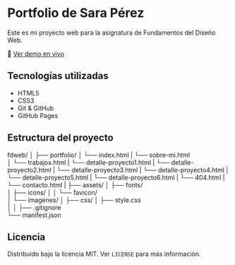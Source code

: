 # Portfolio de Sara Pérez

Este es mi proyecto web para la asignatura de Fundamentos del Diseño Web.

🔗 [Ver demo en vivo](https://saraparaperez.github.io/fdweb/portfolio-erasmus/)

## Tecnologías utilizadas

- HTML5
- CSS3
- Git & GitHub
- GitHub Pages

## Estructura del proyecto

fdweb/
│
├── portfolio/
│ └── index.html
| └── sobre-mi.html  
│ └── trabajos.html
| └── detalle-proyecto1.html
| └── detalle-proyecto2.html
| └── detalle-proyecto3.html
| └── detalle-proyecto4.html
| └── detalle-proyecto5.html
| └── detalle-proyecto6.html
| └── 404.html
| └── contacto.html
|
├── assets/
│ ├── fonts/  
│ ├── icons/
│ │ └── favicon/  
│ └── imagenes/
│
├── css/
│ ├── style.css  
│
│
├── .gitignore  
└── manifest.json

## Licencia

Distribuido bajo la licencia MIT. Ver `LICENSE` para más información.

